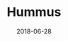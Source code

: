 ---
path: "/hummus"
date: "2018-06-28"
title: "Hummus"
ingredients: []
cookingTime: '10 minutes'
---